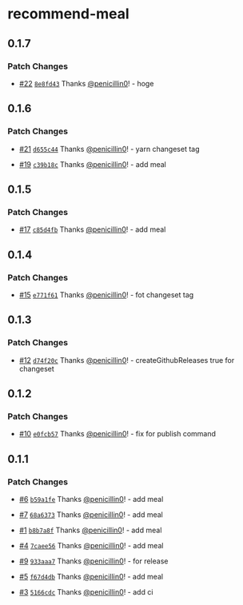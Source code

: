 # recommend-meal

## 0.1.7

### Patch Changes

- [#22](https://github.com/penicillin0/npm-changeset-test/pull/22) [`8e8fd43`](https://github.com/penicillin0/npm-changeset-test/commit/8e8fd430b632dc00f643c1f555f5b7455b5257c9) Thanks [@penicillin0](https://github.com/penicillin0)! - hoge

## 0.1.6

### Patch Changes

- [#21](https://github.com/penicillin0/npm-changeset-test/pull/21) [`d655c44`](https://github.com/penicillin0/npm-changeset-test/commit/d655c449f889967510a088acabdc9a4331b7bcdf) Thanks [@penicillin0](https://github.com/penicillin0)! - yarn changeset tag

- [#19](https://github.com/penicillin0/npm-changeset-test/pull/19) [`c39b18c`](https://github.com/penicillin0/npm-changeset-test/commit/c39b18c2163702e9820d6dece52bba85f881ca91) Thanks [@penicillin0](https://github.com/penicillin0)! - add meal

## 0.1.5

### Patch Changes

- [#17](https://github.com/penicillin0/npm-changeset-test/pull/17) [`c85d4fb`](https://github.com/penicillin0/npm-changeset-test/commit/c85d4fbf2c3a0f2e0e5df909f22694d99b668dcb) Thanks [@penicillin0](https://github.com/penicillin0)! - add meal

## 0.1.4

### Patch Changes

- [#15](https://github.com/penicillin0/npm-changeset-test/pull/15) [`e771f61`](https://github.com/penicillin0/npm-changeset-test/commit/e771f61f9a0488f68283e4ad73da8582b18f5cd3) Thanks [@penicillin0](https://github.com/penicillin0)! - fot changeset tag

## 0.1.3

### Patch Changes

- [#12](https://github.com/penicillin0/npm-changeset-test/pull/12) [`d74f20c`](https://github.com/penicillin0/npm-changeset-test/commit/d74f20c97b75ef54cf587b39e2a10d24dd6cf933) Thanks [@penicillin0](https://github.com/penicillin0)! - createGithubReleases true for changeset

## 0.1.2

### Patch Changes

- [#10](https://github.com/penicillin0/npm-changeset-test/pull/10) [`e0fcb57`](https://github.com/penicillin0/npm-changeset-test/commit/e0fcb57dd4216166816b520feedb935cb5b10c4b) Thanks [@penicillin0](https://github.com/penicillin0)! - fix for publish command

## 0.1.1

### Patch Changes

- [#6](https://github.com/penicillin0/npm-changeset-test/pull/6) [`b59a1fe`](https://github.com/penicillin0/npm-changeset-test/commit/b59a1fede63d012257b3442d82acc4426443a9a7) Thanks [@penicillin0](https://github.com/penicillin0)! - add meal

- [#7](https://github.com/penicillin0/npm-changeset-test/pull/7) [`68a6373`](https://github.com/penicillin0/npm-changeset-test/commit/68a637321edf6a46d245a42b17a5fb426e681680) Thanks [@penicillin0](https://github.com/penicillin0)! - add meal

- [#1](https://github.com/penicillin0/npm-changeset-test/pull/1) [`b8b7a8f`](https://github.com/penicillin0/npm-changeset-test/commit/b8b7a8f242d89bcbd07e5c329dba3e3d8bb4be05) Thanks [@penicillin0](https://github.com/penicillin0)! - add meal

- [#4](https://github.com/penicillin0/npm-changeset-test/pull/4) [`7caee56`](https://github.com/penicillin0/npm-changeset-test/commit/7caee565db5bda7ecf5b9f004b4b19afb131c70d) Thanks [@penicillin0](https://github.com/penicillin0)! - add meal

- [#9](https://github.com/penicillin0/npm-changeset-test/pull/9) [`933aaa7`](https://github.com/penicillin0/npm-changeset-test/commit/933aaa75fac81f6667f704d1d9090afad3deb1f9) Thanks [@penicillin0](https://github.com/penicillin0)! - for release

- [#5](https://github.com/penicillin0/npm-changeset-test/pull/5) [`f67d4db`](https://github.com/penicillin0/npm-changeset-test/commit/f67d4db5675bdf9523845ac2ac84f5b0db95c781) Thanks [@penicillin0](https://github.com/penicillin0)! - add meal

- [#3](https://github.com/penicillin0/npm-changeset-test/pull/3) [`5166cdc`](https://github.com/penicillin0/npm-changeset-test/commit/5166cdc690ae8af4a3373a924fb9b1183c174380) Thanks [@penicillin0](https://github.com/penicillin0)! - add ci
